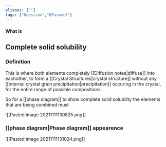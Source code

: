 ```yaml
---
aliases: [""]
tags: ["Question","QFormat3"]
---
```


#### What is
## Complete solid solubility
### Definition
This is where both elements completely [[Diffusion notes|diffuse]] into eachother, to form a [[Crystal Structures|crystal structure]] without any [[internal crystal grain precipitation|precipitation]] occuring in the crystal, for the entire range of possible compositions.

So for a [[phase diagram]] to show complete solid solubility the elements that are being combined must 

![[Pasted image 20211111130825.png]]

### [[phase diagram|Phase diagram]] appearence

![[Pasted image 20211111131024.png]]